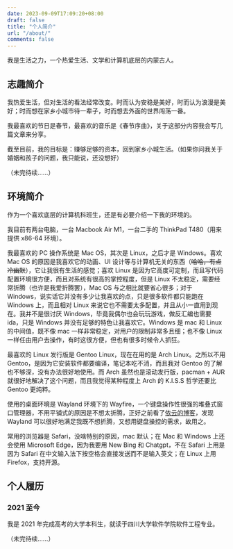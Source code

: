 ```yaml
---
date: 2023-09-09T17:09:20+08:00
draft: false
title: "个人简介"
url: "/about/"
comments: false
---
```


我是生活之力，一个热爱生活、文学和计算机底层的内蒙古人。

## 志趣简介

我热爱生活，但对生活的看法经常改变。时而认为安稳是美好，时而认为浪漫是美好；时而想在家乡小城市待一辈子，时而想去外面的世界闯荡一番。

我最喜欢的节日是春节，最喜欢的音乐是《春节序曲》，关于这部分内容我会写几篇文章来分享。

截至目前，我的目标是：赚够足够的资本，回到家乡小城生活。（如果你问我关于婚姻和孩子的问题，我只能说，还没想好）

（未完待续……）

## 环境简介

作为一个喜欢底层的计算机科班生，还是有必要介绍一下我的环境的。

我目前有两台电脑，一台 Macbook Air M1，一台二手的 ThinkPad T480（用来提供 x86-64 环境）。

我最喜欢的 PC 操作系统是 Mac OS，其次是 Linux，之后才是 Windows。喜欢 Mac OS 的原因是我喜欢它的动画、UI 设计等与计算机无关的东西（~~哈哈，有点冷幽默~~），它让我很有生活的感觉；喜欢 Linux 是因为它高度可定制，而且写代码配置环境很方便，而且对系统有很高的掌控程度，但是 Linux 不太稳定，需要经常折腾（也许是我爱折腾罢），Mac OS 与之相比就要省心很多；对于 Windows，说实话它并没有多少让我喜欢的点，只是很多软件都只能跑在 Windows 上，而且相对 Linux 来说它也不需要太多配置，并且从小一直用到现在。我并不是很讨厌 Windows，毕竟我偶尔也会玩玩游戏，做反汇编也需要 ida，只是 Windows 并没有足够的特色让我喜欢它。Windows 是 mac 和 Linux 的中间值，既不像 mac 一样非常稳定，对用户的限制非常多且细；也不像 Linux 一样任由用户去操作，有时这很方便，但也有很多时候令人抓狂。

最喜欢的 Linux 发行版是 Gentoo Linux，现在在用的是 Arch Linux。之所以不用 Gentoo，是因为它安装软件都要编译，笔记本吃不消，而且我对 Gentoo 的了解也不够深，没有办法很好地使用。而 Arch 虽然也是滚动发行版，pacman + AUR 就很好地解决了这个问题，而且我觉得某种程度上 Arch 的 K.I.S.S 哲学还要比 Gentoo 更纯粹。

使用的桌面环境是 Wayland 环境下的 Wayfire，一个键盘操作性很强的堆叠式窗口管理器，不用平铺式的原因是不想太折腾，正好之前看了[依云的博客](https://blog.lilydjwg.me)，发现 Wayland 可以很好地满足我既不想折腾，又想用键盘操控的需求，故用之。

常用的浏览器是 Safari，没啥特别的原因，mac 默认；在 Mac 和 Windows 上还会使用 Microsoft Edge，因为我要用 New Bing 和 Chatgpt，不在 Safari 上用是因为 Safari 在中文输入法下按空格会直接发送而不是输入英文；在 Linux 上用 Firefox，支持开源。

## 个人履历

### 2021 至今

我是 2021 年完成高考的大学本科生，就读于四川大学软件学院软件工程专业。

（未完待续……）
